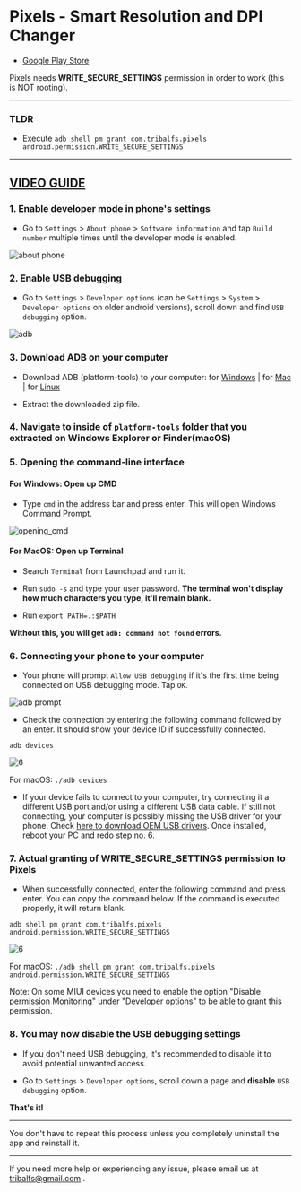 # Pixels - Smart Resolution and DPI Changer
* [Google Play Store](https://play.google.com/store/apps/details?id=com.tribalfs.pixels)

Pixels needs **WRITE_SECURE_SETTINGS** permission in order to work (this is NOT rooting). 

----------------------
### TLDR

 * Execute `adb shell pm grant com.tribalfs.pixels android.permission.WRITE_SECURE_SETTINGS`

----------------------
[VIDEO GUIDE](https://youtu.be/hKxc8wqanxA)
----------------------
### 1. Enable developer mode in phone's settings

 * Go to `Settings` > `About phone` > `Software information` and tap `Build number` multiple times until the developer mode is enabled.

![about phone](about_phone2.jpg)

### 2. Enable USB debugging

 * Go to `Settings` > `Developer options` (can be `Settings` > `System` > `Developer options` on older android versions), scroll down and find `USB debugging` option.

![adb](usb_debugging.jpg)

### 3. Download ADB on your computer

 * Download ADB (platform-tools) to your computer:
    for [Windows](https://dl.google.com/android/repository/platform-tools-latest-windows.zip) |
    for [Mac](https://dl.google.com/android/repository/platform-tools-latest-darwin.zip) |
    for [Linux](https://dl.google.com/android/repository/platform-tools-latest-linux.zip)
    
 * Extract the downloaded zip file.

### 4. Navigate to inside of `platform-tools` folder that you extracted on  Windows Explorer or Finder(macOS)


### 5. Opening the command-line interface

#### For Windows: Open up CMD
  
 * Type `cmd` in the address bar and press enter.  This will open Windows Command Prompt.

![opening_cmd](opening_cmd.png)

#### For MacOS: Open up Terminal

 * Search `Terminal` from Launchpad and run it.

 * Run `sudo -s` and type your user password. **The terminal won't display how much characters you type, it'll remain blank.**

 * Run `export PATH=.:$PATH`

 **Without this, you will get `adb: command not found` errors.**


### 6. Connecting your phone to your computer

 * Your phone will prompt `Allow USB debugging` if it's the first time being connected on USB debugging mode.  Tap `OK`.


![adb prompt](usb_debugging_prompt.jpg)

 * Check the connection by entering the following command followed by an enter. It should show your device ID if successfully connected.

 ```adb devices```
 
 ![6](adb_devices.png)
 
For macOS:  ```./adb devices ```
 
  * If your device fails to connect to your computer, try connecting it a different USB port and/or using a different USB data cable. If still not connecting, your computer is possibly missing the USB driver for your phone. Check [here to download OEM USB drivers](https://developer.android.com/studio/run/oem-usb#Drivers). Once installed, reboot your PC and redo step no. 6. 


### 7. Actual granting of WRITE_SECURE_SETTINGS permission to Pixels

 * When successfully connected, enter the following command and press enter. You can copy the command below.  If the command is executed properly, it will return blank.

 ```adb shell pm grant com.tribalfs.pixels android.permission.WRITE_SECURE_SETTINGS```

![6](write_secure_settings.png)

For macOS: ```./adb shell pm grant com.tribalfs.pixels android.permission.WRITE_SECURE_SETTINGS ```

Note: On some MIUI devices you need to enable the option "Disable permission Monitoring" under "Developer options" to be able to grant this permission.



### 8. You may now disable the USB debugging settings

 * If you don't need USB debugging, it's recommended to disable it to avoid potential unwanted access.

 * Go to `Settings` > `Developer options`, scroll down a page and **disable** `USB debugging` option.

**That's it!**

----------------------


You don't have to repeat this process unless you completely uninstall the app and reinstall it.

----------------------
If you need more help or experiencing any issue, please email us at tribalfs@gmail.com .
